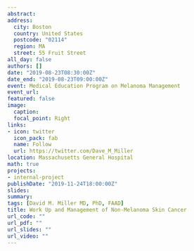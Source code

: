 ```yaml
---
abstract: 
address: 
  city: Boston
  country: United States
  postcode: "02114"
  region: MA
  street: 55 Fruit Street
all_day: false
authors: []
date: "2019-08-23T08:30:00Z"
date_end: "2019-08-23T09:00:00Z"
event: Medical Education Program on Melanoma Management
event_url: 
featured: false
image:
  caption: 
  focal_point: Right
links:
- icon: twitter
  icon_pack: fab
  name: Follow
  url: https://twitter.com/Dave_M_Miller
location: Massachusetts General Hospital
math: true
projects:
- internal-project
publishDate: "2019-11-24T18:00:00Z"
slides: 
summary: 
tags: [David M. Miller MD, PhD, FAAD]
title: Work Up and Management of Non-Melanoma Skin Cancer 
url_code: ""
url_pdf: ""
url_slides: ""
url_video: ""
---
```

